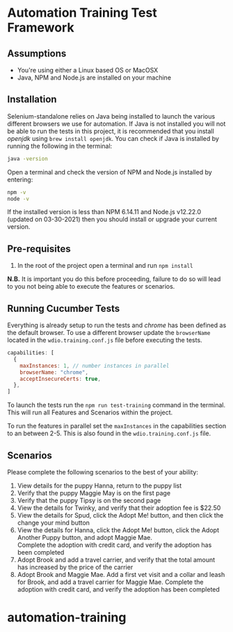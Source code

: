 # Automation Training Test Framework

## Assumptions

* You're using either a Linux based OS or MacOSX
* Java, NPM and Node.js are installed on your machine

## Installation

Selenium-standalone relies on Java being installed to launch the various different browsers we use for automation. If
Java is not installed you will not be able to run the tests in this project, it is recommended that you install
*openjdk* using `brew install openjdk`. You can check if Java is installed by running the following in the terminal:

```bash
java -version
```

Open a terminal and check the version of NPM and Node.js installed by entering:

```bash
npm -v
node -v 
```

If the installed version is less than NPM 6.14.11 and Node.js v12.22.0 (updated on 03-30-2021) then you should install or
upgrade your current version.

## Pre-requisites

1. In the root of the project open a terminal and run `npm install`

__N.B.__ It is important you do this before proceeding, failure to do so will lead to you not being able to execute the
features or scenarios.

## Running Cucumber Tests

Everything is already setup to run the tests and *chrome* has been defined as the default browser. To use a different
browser update the `browserName` located in the `wdio.training.conf.js` file before executing the tests.

```JavaScript
capabilities: [
  {
    maxInstances: 1, // number instances in parallel
    browserName: "chrome",
    acceptInsecureCerts: true,
  },
]
```

To launch the tests run the `npm run test-training` command in the terminal. This will run all Features and Scenarios
within the project.

To run the features in parallel set the `maxInstances` in the capabilities section to an between 2-5. This is also found
in the `wdio.training.conf.js` file.

## Scenarios

Please complete the following scenarios to the best of your ability:

1. View details for the puppy Hanna, return to the puppy list
2. Verify that the puppy Maggie May is on the first page
3. Verify that the puppy Tipsy is on the second page
4. View the details for Twinky, and verify that their adoption fee is $22.50
5. View the details for Spud, click the Adopt Me! button, and then click the change your mind button
6. View the details for Hanna, click the Adopt Me! button, click the Adopt Another Puppy button, and adopt Maggie Mae.  
   Complete the adoption with credit card, and verify the adoption has been completed
7. Adopt Brook and add a travel carrier, and verify that the total amount has increased by the price of the carrier
8. Adopt Brook and Maggie Mae. Add a first vet visit and a collar and leash for Brook, and add a travel carrier for
   Maggie Mae. Complete the adoption with credit card, and verify the adoption has been completed

# automation-training
